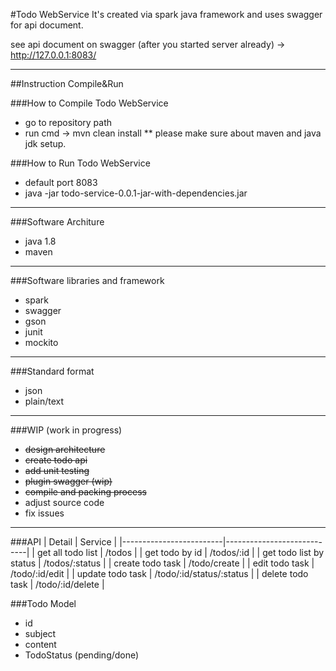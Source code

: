 #Todo WebService 
It's created via spark java framework and uses swagger for api document. 

see api document on swagger (after you started server already) -> http://127.0.0.1:8083/
___

##Instruction Compile&Run

###How to Compile Todo WebService
- go to repository path
- run cmd -> mvn clean install
** please make sure about maven and java jdk setup.

###How to Run Todo WebService
- default port 8083
- java -jar todo-service-0.0.1-jar-with-dependencies.jar

___

###Software Architure 
- java 1.8
- maven

___

###Software libraries and framework
- spark
- swagger
- gson
- junit
- mockito

___

###Standard format 
- json
- plain/text

___

###WIP (work in progress)
- ~~design architecture~~
- ~~create todo api~~
- ~~add unit testing~~
- ~~plugin swagger (wip)~~
- ~~compile and packing process~~
- adjust source code
- fix issues

___

###API 
|       Detail            |          Service           |
|-------------------------|----------------------------|
| get all todo list       |   /todos                   |
| get todo by id          |   /todos/:id               |
| get todo list by status |   /todos/:status           |
| create todo task        |   /todo/create             |
| edit todo task          |   /todo/:id/edit           |
| update todo task        |   /todo/:id/status/:status |
| delete todo task        |   /todo/:id/delete         |

###Todo Model
- id
- subject
- content
- TodoStatus (pending/done)
